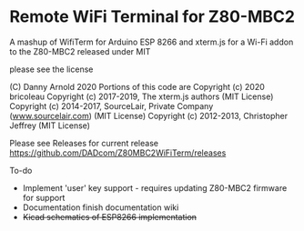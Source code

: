 Remote WiFi Terminal for Z80-MBC2
=================================

A mashup of WifiTerm for Arduino ESP 8266
and xterm.js for a Wi-Fi addon to the Z80-MBC2 
released under MIT

please see the license

 (C) Danny Arnold 2020
 Portions of this code are 
 Copyright (c) 2020 bricoleau
 Copyright (c) 2017-2019, The xterm.js authors (MIT License)
 Copyright (c) 2014-2017, SourceLair, Private Company (www.sourcelair.com) (MIT License)
 Copyright (c) 2012-2013, Christopher Jeffrey (MIT License)

Please see Releases for current release
https://github.com/DADcom/Z80MBC2WiFiTerm/releases


To-do

- Implement 'user' key support - requires updating Z80-MBC2 firmware for support
- Documentation finish documentation wiki
- ~~Kicad schematics of ESP8266 implementation~~
